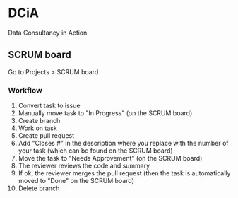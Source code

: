 # DCiA
Data Consultancy in Action

## SCRUM board

Go to Projects > SCRUM board 

### Workflow

1. Convert task to issue
2. Manually move task to "In Progress" (on the SCRUM board)
3. Create branch
4. Work on task
5. Create pull request
6. Add "Closes #<task-number>" in the description where you replace <task-number> with the number of your task (which can be found on the SCRUM board)
7. Move the task to "Needs Approvement" (on the SCRUM board)
8. The reviewer reviews the code and summary
9. If ok, the reviewer merges the pull request (then the task is automatically moved to "Done" on the SCRUM board)
10. Delete branch
